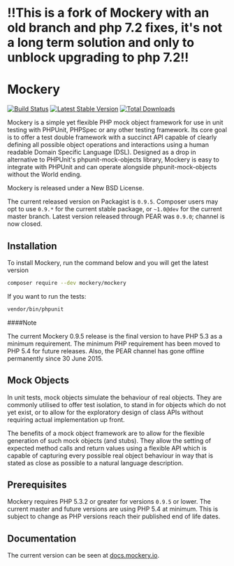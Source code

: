 # !!This is a fork of Mockery with an old branch and php 7.2 fixes, it's not a long term solution and only to unblock upgrading to php 7.2!!

Mockery
=======

[![Build Status](https://travis-ci.org/padraic/mockery.png?branch=master)](http://travis-ci.org/padraic/mockery)
[![Latest Stable Version](https://poser.pugx.org/mockery/mockery/v/stable.png)](https://packagist.org/packages/mockery/mockery)
[![Total Downloads](https://poser.pugx.org/mockery/mockery/downloads.png)](https://packagist.org/packages/mockery/mockery)


Mockery is a simple yet flexible PHP mock object framework for use in unit testing
with PHPUnit, PHPSpec or any other testing framework. Its core goal is to offer a
test double framework with a succinct API capable of clearly defining all possible
object operations and interactions using a human readable Domain Specific Language
(DSL). Designed as a drop in alternative to PHPUnit's phpunit-mock-objects library,
Mockery is easy to integrate with PHPUnit and can operate alongside
phpunit-mock-objects without the World ending.

Mockery is released under a New BSD License.

The current released version on Packagist is `0.9.5`.
Composer users may opt to use `0.9.*` for the current stable package, or `~1.0@dev` for the current master branch.
Latest version released through PEAR was `0.9.0`; channel is now closed.

## Installation

To install Mockery, run the command below and you will get the latest
version

```sh
composer require --dev mockery/mockery
```

If you want to run the tests:

```sh
vendor/bin/phpunit
```

####Note

The current Mockery 0.9.5 release is the final version to have PHP 5.3
as a minimum requirement. The minimum PHP requirement has been moved to
PHP 5.4 for future releases. Also, the PEAR channel has gone offline permanently
since 30 June 2015.

## Mock Objects

In unit tests, mock objects simulate the behaviour of real objects. They are
commonly utilised to offer test isolation, to stand in for objects which do not
yet exist, or to allow for the exploratory design of class APIs without
requiring actual implementation up front.

The benefits of a mock object framework are to allow for the flexible generation
of such mock objects (and stubs). They allow the setting of expected method calls
and return values using a flexible API which is capable of capturing every
possible real object behaviour in way that is stated as close as possible to a
natural language description.


## Prerequisites

Mockery requires PHP 5.3.2 or greater for versions `0.9.5` or lower. The current
master and future versions are using PHP 5.4 at minimum. This is subject to change
as PHP versions reach their published end of life dates.


## Documentation

The current version can be seen at [docs.mockery.io](http://docs.mockery.io).
